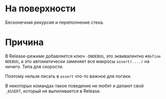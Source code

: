 # На поверхности
Бесконечная рекурсия и переполнение стека.

# Причина
В Release-режиме добавляется ключ `-DNDEBUG`, это эквивалентно `#define NDEBUG`,
а это автоматически заменяет все макросы `assert(....)` на ничего.
Типа для скорости.

Поэтому нельзя писать в `assert` что-то важное для логики.

В некоторых командах такое поведение не любят и делают свой `_ASSERT`,
который не выпиливается в Release.

